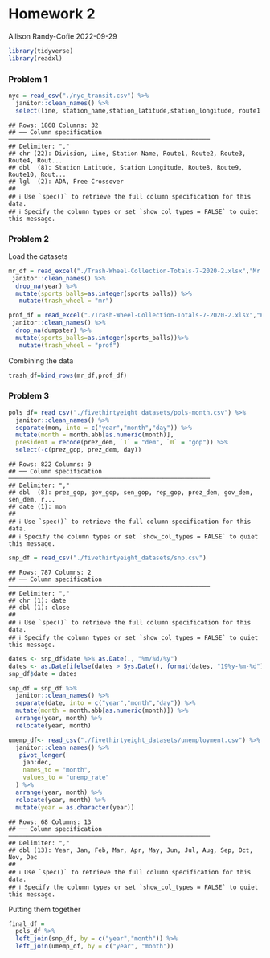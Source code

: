 Homework 2
================
Allison Randy-Cofie
2022-09-29

``` r
library(tidyverse)
library(readxl)
```

### Problem 1

``` r
nyc = read_csv("./nyc_transit.csv") %>% 
  janitor::clean_names() %>% 
  select(line, station_name,station_latitude,station_longitude, route1:route11,entry,vending,entrance_type,ada) 
```

    ## Rows: 1868 Columns: 32
    ## ── Column specification ────────────────────────────────────────────────────────
    ## Delimiter: ","
    ## chr (22): Division, Line, Station Name, Route1, Route2, Route3, Route4, Rout...
    ## dbl  (8): Station Latitude, Station Longitude, Route8, Route9, Route10, Rout...
    ## lgl  (2): ADA, Free Crossover
    ## 
    ## ℹ Use `spec()` to retrieve the full column specification for this data.
    ## ℹ Specify the column types or set `show_col_types = FALSE` to quiet this message.

### Problem 2

Load the datasets

``` r
mr_df = read_excel("./Trash-Wheel-Collection-Totals-7-2020-2.xlsx","Mr. Trash Wheel","A2:N534")%>%
 janitor::clean_names() %>% 
  drop_na(year) %>% 
  mutate(sports_balls=as.integer(sports_balls)) %>% 
   mutate(trash_wheel = "mr")
```

``` r
prof_df = read_excel("./Trash-Wheel-Collection-Totals-7-2020-2.xlsx","Professor Trash Wheel","A2:N116")%>%
 janitor::clean_names() %>% 
  drop_na(dumpster) %>% 
  mutate(sports_balls=as.integer(sports_balls))%>% 
   mutate(trash_wheel = "prof")
```

Combining the data

``` r
trash_df=bind_rows(mr_df,prof_df)
```

### Problem 3

``` r
pols_df= read_csv("./fivethirtyeight_datasets/pols-month.csv") %>% 
  janitor::clean_names() %>% 
  separate(mon, into = c("year","month","day")) %>% 
  mutate(month = month.abb[as.numeric(month)],
  president = recode(prez_dem, `1` = "dem", `0` = "gop")) %>% 
  select(-c(prez_gop, prez_dem, day)) 
```

    ## Rows: 822 Columns: 9
    ## ── Column specification ────────────────────────────────────────────────────────
    ## Delimiter: ","
    ## dbl  (8): prez_gop, gov_gop, sen_gop, rep_gop, prez_dem, gov_dem, sen_dem, r...
    ## date (1): mon
    ## 
    ## ℹ Use `spec()` to retrieve the full column specification for this data.
    ## ℹ Specify the column types or set `show_col_types = FALSE` to quiet this message.

``` r
snp_df = read_csv("./fivethirtyeight_datasets/snp.csv") 
```

    ## Rows: 787 Columns: 2
    ## ── Column specification ────────────────────────────────────────────────────────
    ## Delimiter: ","
    ## chr (1): date
    ## dbl (1): close
    ## 
    ## ℹ Use `spec()` to retrieve the full column specification for this data.
    ## ℹ Specify the column types or set `show_col_types = FALSE` to quiet this message.

``` r
dates <- snp_df$date %>% as.Date(., "%m/%d/%y")
dates <- as.Date(ifelse(dates > Sys.Date(), format(dates, "19%y-%m-%d"), format(dates)))
snp_df$date = dates

snp_df = snp_df %>% 
  janitor::clean_names() %>% 
  separate(date, into = c("year","month","day")) %>% 
  mutate(month = month.abb[as.numeric(month)]) %>% 
  arrange(year, month) %>% 
  relocate(year, month)
```

``` r
umemp_df<- read_csv("./fivethirtyeight_datasets/unemployment.csv") %>% 
  janitor::clean_names() %>%
   pivot_longer(
    jan:dec, 
    names_to = "month",
    values_to = "unemp_rate"
  ) %>% 
  arrange(year, month) %>% 
  relocate(year, month) %>% 
  mutate(year = as.character(year))
```

    ## Rows: 68 Columns: 13
    ## ── Column specification ────────────────────────────────────────────────────────
    ## Delimiter: ","
    ## dbl (13): Year, Jan, Feb, Mar, Apr, May, Jun, Jul, Aug, Sep, Oct, Nov, Dec
    ## 
    ## ℹ Use `spec()` to retrieve the full column specification for this data.
    ## ℹ Specify the column types or set `show_col_types = FALSE` to quiet this message.

Putting them together

``` r
final_df = 
  pols_df %>% 
  left_join(snp_df, by = c("year","month")) %>% 
  left_join(umemp_df, by = c("year", "month"))
```
